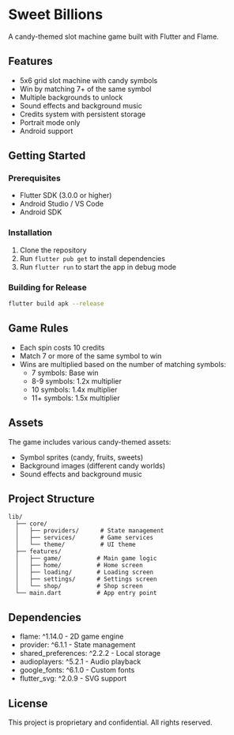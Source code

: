 # Sweet Billions

A candy-themed slot machine game built with Flutter and Flame.

## Features

- 5x6 grid slot machine with candy symbols
- Win by matching 7+ of the same symbol
- Multiple backgrounds to unlock
- Sound effects and background music
- Credits system with persistent storage
- Portrait mode only
- Android support

## Getting Started

### Prerequisites

- Flutter SDK (3.0.0 or higher)
- Android Studio / VS Code
- Android SDK

### Installation

1. Clone the repository
2. Run `flutter pub get` to install dependencies
3. Run `flutter run` to start the app in debug mode

### Building for Release

```bash
flutter build apk --release
```

## Game Rules

- Each spin costs 10 credits
- Match 7 or more of the same symbol to win
- Wins are multiplied based on the number of matching symbols:
  - 7 symbols: Base win
  - 8-9 symbols: 1.2x multiplier
  - 10 symbols: 1.4x multiplier
  - 11+ symbols: 1.5x multiplier

## Assets

The game includes various candy-themed assets:
- Symbol sprites (candy, fruits, sweets)
- Background images (different candy worlds)
- Sound effects and background music

## Project Structure

```
lib/
  ├── core/
  │   ├── providers/      # State management
  │   ├── services/       # Game services
  │   └── theme/          # UI theme
  ├── features/
  │   ├── game/          # Main game logic
  │   ├── home/          # Home screen
  │   ├── loading/       # Loading screen
  │   ├── settings/      # Settings screen
  │   └── shop/          # Shop screen
  └── main.dart          # App entry point
```

## Dependencies

- flame: ^1.14.0 - 2D game engine
- provider: ^6.1.1 - State management
- shared_preferences: ^2.2.2 - Local storage
- audioplayers: ^5.2.1 - Audio playback
- google_fonts: ^6.1.0 - Custom fonts
- flutter_svg: ^2.0.9 - SVG support

## License

This project is proprietary and confidential. All rights reserved. 